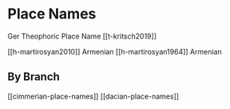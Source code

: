 # Place Names


Ger Theophoric Place Name [[t-kritsch2019]]



[[h-martirosyan2010]] Armenian
[[h-martirosyan1964]] Armenian

## By Branch
[[cimmerian-place-names]]
[[dacian-place-names]]